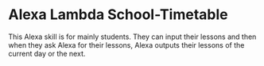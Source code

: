 # Alexa Lambda School-Timetable


This Alexa skill is for mainly students. They can input their lessons and then when they ask Alexa for their lessons, Alexa outputs their lessons of the current day or the next.
